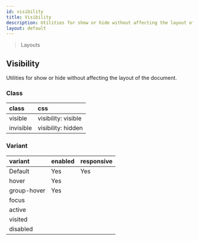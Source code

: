 ```yaml
---
id: visibility
title: Visibility
description: Utilities for show or hide without affecting the layout of the document.
layout: default
---
```


> Layouts

## Visibility

Utilities for show or hide without affecting the layout of the document.

### Class

| <span class="px-3 py-1 text-white bg-charcoal-100 rounded-full">class</span> | <span class="px-3 py-1 text-white bg-charcoal-100 rounded-full">css</span> |
|:--|:--|
| visible | visibility: visible |
| invisible | visibility: hidden |

### Variant

| <span class="px-3 py-1 text-white bg-charcoal-100 rounded-full">variant</span> | <span class="px-3 py-1 text-white bg-charcoal-100 rounded-full">enabled</span> | <span class="px-3 py-1 text-white bg-charcoal-100 rounded-full">responsive</span> |
|:--|:--|:--|
| Default | Yes | Yes |
| hover| Yes | |
| group-hover | Yes | |
| focus | | |
| active | | |
| visited | | |
| disabled | | |